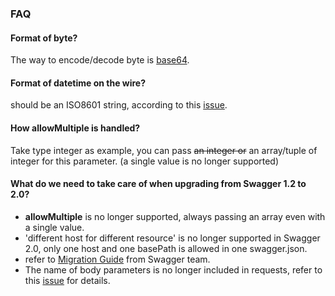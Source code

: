 ### FAQ

#### Format of byte?

The way to encode/decode byte is [base64](https://github.com/wordnik/swagger-spec/issues/50).

#### Format of datetime on the wire?

should be an ISO8601 string, according to this [issue](https://github.com/wordnik/swagger-spec/issues/95).


#### How **allowMultiple** is handled?

Take type integer as example, you can pass ~~an integer or~~ an array/tuple of integer for this parameter. (a single value is no longer supported)

#### What do we need to take care of when upgrading from Swagger 1.2 to 2.0?

 - **allowMultiple** is no longer supported, always passing an array even with a single value.
 - 'different host for different resource' is no longer supported in Swagger 2.0, only one host and one basePath is allowed in one swagger.json.
 - refer to [Migration Guide](https://github.com/swagger-api/swagger-spec/wiki/Swagger-1.2-to-2.0-Migration-Guide) from Swagger team.
 - The name of body parameters is no longer included in requests, refer to this [issue](https://github.com/mission-liao/pyswagr/issues/13) for details.
